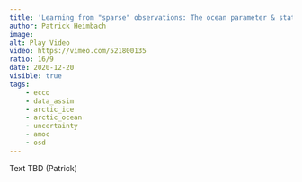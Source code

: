 ```yaml
---
title: 'Learning from "sparse" observations: The ocean parameter & state estimation problem'
author: Patrick Heimbach
image:
alt: Play Video
video: https://vimeo.com/521800135
ratio: 16/9
date: 2020-12-20
visible: true
tags:
    - ecco
    - data_assim
    - arctic_ice
    - arctic_ocean
    - uncertainty
    - amoc
    - osd
---
```

Text TBD (Patrick)
